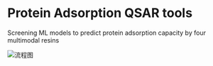 # Protein Adsorption QSAR tools
Screening ML models to predict protein adsorption capacity by four multimodal resins

![流程图](https://github.com/Devin1997-sys/QSAR/assets/95083643/c4f60d34-fbac-4025-bc0e-b795ea68ae09)

